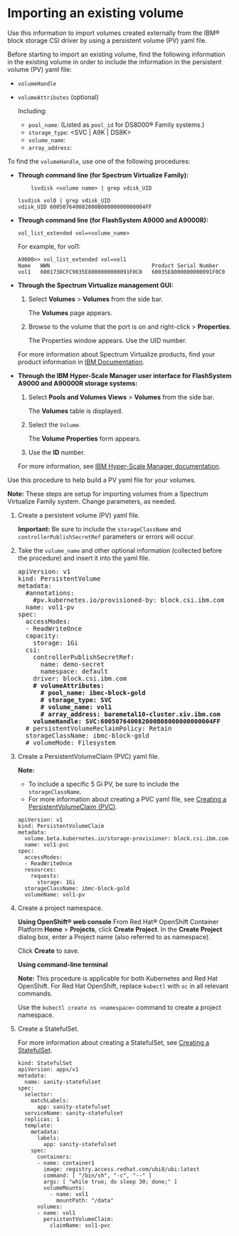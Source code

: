 # Importing an existing volume

Use this information to import volumes created externally from the IBM® block storage CSI driver by using a persistent volume (PV) yaml file.

Before starting to import an existing volume, find the following information in the existing volume in order to include the information in the persistent volume (PV) yaml file:

-   `volumeHandle`
-   `volumeAttributes` (optional)

    Including:

    -   `pool_name`:_<Name of Pool where volume is located>_ (Listed as `pool_id` for DS8000® Family systems.)
    -   `storage_type`: <SVC | A9K | DS8K>
    -   `volume_name`:_<Volume name>_
    -   `array_address`:_<Array address>_

To find the `volumeHandle`, use one of the following procedures:

-   **Through command line (for Spectrum Virtualize Family):**

    `    lsvdisk <volume name> | grep vdisk_UID`

    ```screen
    lsvdisk vol0 | grep vdisk_UID
    vdisk_UID 600507640082000B08000000000004FF
    ```

-    **Through command line (for FlashSystem A9000 and A9000R):**

      `vol_list_extended vol=<volume_name>`
    

       For example, for vol1:

       ```screen
       A9000>> vol_list_extended vol=vol1
       Name   WWN                                Product Serial Number     
       vol1   6001738CFC9035E8000000000091F0C0   60035E8000000000091F0C0 
       ```

-   **Through the Spectrum Virtualize management GUI:**

    1.  Select **Volumes** > **Volumes** from the side bar.

        The **Volumes** page appears.

    2.  Browse to the volume that the port is on and right-click > **Properties**.

        The Properties window appears. Use the UID number.

    For more information about Spectrum Virtualize products, find your product information in [IBM Documentation](https://www.ibm.com/docs/).

-   **Through the IBM Hyper-Scale Manager user interface for FlashSystem A9000 and A90000R storage systems:**

    1.  Select **Pools and Volumes Views** > **Volumes** from the side bar.

        The **Volumes** table is displayed.

    2.  Select the `Volume`.

        The **Volume Properties** form appears.

    3.  Use the **ID** number.
    
    For more information, see [IBM Hyper-Scale Manager documentation](https://www.ibm.com/docs/en/hyper-scale-manager/).


Use this procedure to help build a PV yaml file for your volumes.

**Note:** These steps are setup for importing volumes from a Spectrum Virtualize Family system. Change parameters, as needed.

1.  Create a persistent volume (PV) yaml file.

    **Important:** Be sure to include the `storageClassName` and `controllerPublishSecretRef` parameters or errors will occur.

2.  Take the `volume_name` and other optional information (collected before the procedure) and insert it into the yaml file.

    <pre>
    apiVersion: v1
    kind: PersistentVolume
    metadata:
      #annotations:
        #pv.kubernetes.io/provisioned-by: block.csi.ibm.com
      name: vol1-pv
    spec:
      accessModes:
      - ReadWriteOnce
      capacity:
        storage: 1Gi
      csi:
        controllerPublishSecretRef:
          name: demo-secret
          namespace: default
        driver: block.csi.ibm.com
        <b># volumeAttributes:
          # pool_name: ibmc-block-gold
          # storage_type: SVC
          # volume_name: vol1
          # array_address: baremetal10-cluster.xiv.ibm.com
        volumeHandle: SVC:600507640082000B08000000000004FF</b>
      # persistentVolumeReclaimPolicy: Retain
      storageClassName: ibmc-block-gold
      # volumeMode: Filesystem
    </pre>

3.  Create a PersistentVolumeClaim (PVC) yaml file.

    **Note:**

    -   To include a specific 5 Gi PV, be sure to include the `storageClassName`.
    -   For more information about creating a PVC yaml file, see [Creating a PersistentVolumeClaim (PVC)](csi_ug_config_create_pvc.md).
    
    ```screen
    apiVersion: v1
    kind: PersistentVolumeClaim
    metadata:
      volume.beta.kubernetes.io/storage-provisioner: block.csi.ibm.com
      name: vol1-pvc
    spec:
      accessModes:
      - ReadWriteOnce
      resources:
        requests:
          storage: 1Gi
      storageClassName: ibmc-block-gold
      volumeName: vol1-pv
    ```

4.  Create a project namespace.

    **Using OpenShift® web console**
      From Red Hat® OpenShift Container Platform **Home** > **Projects**, click **Create Project**. In the **Create Project** dialog box, enter a Project name (also referred to as namespace).

    Click **Create** to save.

    **Using command-line terminal**
    
    **Note:** This procedure is applicable for both Kubernetes and Red Hat OpenShift. For Red Hat OpenShift, replace `kubectl` with `oc` in all relevant commands.

    Use the `kubectl create ns <namespace>` command to create a project namespace.

5.  Create a StatefulSet.

    For more information about creating a StatefulSet, see [Creating a StatefulSet](csi_ug_config_create_statefulset.md).

    ```screen
    kind: StatefulSet
    apiVersion: apps/v1
    metadata:
      name: sanity-statefulset
    spec:
      selector:
        matchLabels:
          app: sanity-statefulset
      serviceName: sanity-statefulset
      replicas: 1
      template:
        metadata:
          labels:
            app: sanity-statefulset
        spec:
          containers:
          - name: container1
            image: registry.access.redhat.com/ubi8/ubi:latest
            command: [ "/bin/sh", "-c", "--" ]
            args: [ "while true; do sleep 30; done;" ]
            volumeMounts:
              - name: vol1
                mountPath: "/data"
          volumes:
          - name: vol1
            persistentVolumeClaim:
              claimName: vol1-pvc
    
    ```



